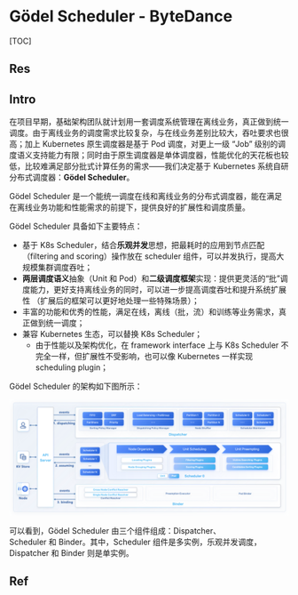 # Gödel Scheduler - ByteDance

[TOC]



## Res



## Intro
在项目早期，基础架构团队就计划用一套调度系统管理在离线业务，真正做到统一调度。由于离线业务的调度需求比较复杂，与在线业务差别比较大，吞吐要求也很高；加上 Kubernetes 原生调度器是基于 Pod 调度，对更上一级 “Job” 级别的调度语义支持能力有限；同时由于原生调度器是单体调度器，性能优化的天花板也较低，比较难满足部分批式计算任务的需求——我们决定基于 Kubernetes 系统自研分布式调度器：**Gödel Scheduler**。

Gödel Scheduler 是一个能统一调度在线和离线业务的分布式调度器，能在满足在离线业务功能和性能需求的前提下，提供良好的扩展性和调度质量。

Gödel Scheduler 具备如下主要特点：
- 基于 K8s Scheduler，结合**乐观并发**思想，把最耗时的应用到节点匹配（filtering and scoring）操作放在 scheduler 组件，可以并发执行，提高大规模集群调度吞吐；
- **两层调度语义**抽象（Unit 和 Pod）和**二级调度框架**实现：提供更灵活的“批”调度能力，更好支持离线业务的同时，可以进一步提高调度吞吐和提升系统扩展性 （扩展后的框架可以更好地处理一些特殊场景）；
- 丰富的功能和优秀的性能，满足在线，离线（批，流）和训练等业务需求，真正做到统一调度；
- 兼容 Kubernetes 生态，可以替换 K8s Scheduler；
	- 由于性能以及架构优化，在 framework interface 上与 K8s Scheduler 不完全一样，但扩展性不受影响，也可以像 Kubernetes 一样实现 scheduling plugin；

Gödel Scheduler 的架构如下图所示：

![](../../../../../../Assets/Pics/Pasted%20image%2020240202221524.png)

可以看到，Gödel Scheduler 由三个组件组成：Dispatcher、Scheduler 和 Binder。其中，Scheduler 组件是多实例，乐观并发调度， Dispatcher 和 Binder 则是单实例。


## Ref
[字节跳动开源 Gödel Scheduler：在离线统一调度器]: https://mp.weixin.qq.com/s/csPhuXXvkzCyBwVsPDH4mw

